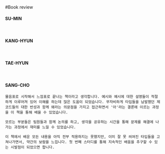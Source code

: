 #Book review

#### SU-MIN

<br/>

#### KANG-HYUN

<br/>

#### TAE-HYUN

<br/>

#### SANG-CHO
    물음표로 시작해서 느낌표로 끝나는 책이라고 생각합니다. 예시와 예시에 대한 설명들이 적절하게 이루어져 있어 이해를 하는데 많은 도움이 되었습니다. 무자비하게 타입들을 남발했던 제 코드들의 대한 반성과 함께 왜라는 의문점을 가지고 접근하면서 '아'라는 결론에 이르는 과정을 이 책을 통해 배울 수 있었습니다.

    모르는 부분들은 팀원들과 함께 논의를 하고, 생각을 공유하는 시간을 통해 문제를 해결에 나가는 과정에서 재미를 느낄 수 있었습니다.

    이 책에서 배운 모든 내용을 아직 전부 적용하지는 못했지만, 이미 잘 못 씌여진 타입들을 고쳐나가면서, 약간의 보람을 느낍니다. 첫 번째 스터디를 통해 지속적인 배움을 추구할 수 있는 시발점이 되었으면 합니다.